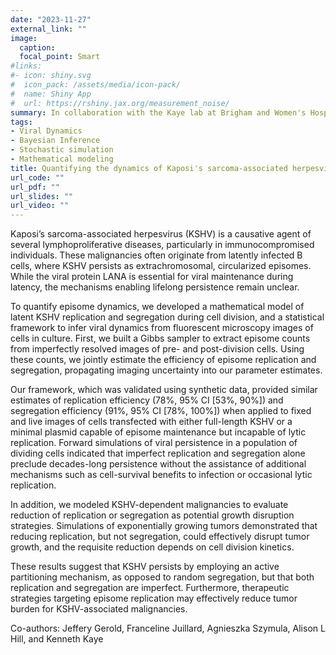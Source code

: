 ```yaml
---
date: "2023-11-27"
external_link: ""
image:
  caption: 
  focal_point: Smart
#links:
#- icon: shiny.svg
#  icon_pack: /assets/media/icon-pack/
#  name: Shiny App
#  url: https://rshiny.jax.org/measurement_noise/
summary: In collaboration with the Kaye lab at Brigham and Women's Hospital, we are quantifying the dynamics of latent Kaposi's sarcoma-associated herpesvirus (KSHV) persistence. We developed a mathematical model and a statistical inference framework to infer viral dynamics from fluorescence microscopy images of cells in culture. Forward simulations were used to understand decades-long viral persistence and evaluate latent KSHV replication as a potential therapeutic target to disrupt KSHV-dependent tumor growth. 
tags:
- Viral Dynamics
- Bayesian Inference
- Stochastic simulation
- Mathematical modeling
title: Quantifying the dynamics of Kaposi's sarcoma-associated herpesvirus persistence
url_code: ""
url_pdf: ""
url_slides: ""
url_video: ""
---
```


Kaposi’s sarcoma-associated herpesvirus (KSHV) is a causative agent of several 
lymphoproliferative diseases, particularly in immunocompromised individuals. 
These malignancies often originate from latently infected B cells, where KSHV persists as extrachromosomal, 
circularized episomes. While the viral protein LANA is essential for viral maintenance during latency, 
the mechanisms enabling lifelong persistence remain unclear.

To quantify episome dynamics, we developed a mathematical model of latent KSHV 
replication and segregation during cell division, and a statistical framework to 
infer viral dynamics from fluorescent microscopy images of cells in culture. First, 
we built a Gibbs sampler to extract episome counts from imperfectly resolved images 
of pre- and post-division cells. Using these counts, we jointly estimate the efficiency 
of episome replication and segregation, propagating imaging uncertainty into our parameter estimates.

Our framework, which was validated using synthetic data, provided similar estimates of 
replication efficiency (78%, 95% CI [53%, 90%]) and segregation efficiency (91%, 95% CI [78%, 100%]) 
when applied to fixed and live images of cells transfected with either full-length KSHV or 
a minimal plasmid capable of episome maintenance but incapable of lytic replication. 
Forward simulations of viral persistence in a population of dividing cells indicated that 
imperfect replication and segregation alone preclude decades-long persistence without the 
assistance of additional mechanisms such as cell-survival benefits to infection or occasional lytic replication. 

In addition, we modeled KSHV-dependent malignancies to evaluate reduction of replication 
or segregation as potential growth disruption strategies. Simulations of exponentially growing 
tumors demonstrated that reducing replication, but not segregation, could effectively disrupt tumor growth, 
and the requisite reduction depends on cell division kinetics.

These results suggest that KSHV persists by employing an active partitioning mechanism, 
as opposed to random segregation, but that both replication and segregation are imperfect. 
Furthermore, therapeutic strategies targeting episome replication may effectively 
reduce tumor burden for KSHV-associated malignancies. 

Co-authors: Jeffery Gerold, Franceline Juillard, Agnieszka Szymula, Alison L Hill, and Kenneth Kaye